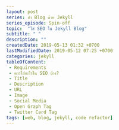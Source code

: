 ```yaml
---
layout: post 
series: ทำ Blog ด้วย Jekyll
series_episode: Spin-off
topic:  "ใส่ SEO ใน Jekyll Blog"
subtitle: " "
description: ""
createdDate: 2019-05-13 01:32 +0700
lastModifiedDate: 2019-05-12 07:25 +0700
categories: jekyll
tableOfContent:
 - Requirements
 - ควรใส่อะไรใน SEO บ้าง?
 - Title
 - Description
 - URL
 - Image
 - Social Media
 - Open Graph Tag
 - Twitter Card Tag
tags: [web, blog, jekyll, code refactor]
---
```


